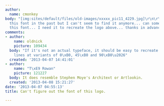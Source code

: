 ```yaml
---
author:
  name: cmonkey
body: "[img:sites/default/files/old-images/xxxxx_pic11_4229.jpg]\r\n\r\nI've used
  this font in the past but I can't seem to find it anymore... can someone help identify
  this font... I need it to recreate the logo above... thanks in advance."
comments:
- author:
    name: oldnick
    picture: 109434
  body: "If it's not an actual typeface, it should be easy to recreate: it's all straight
    lines at variants of 0\xB0, 45\xB0 and 90\xB0\u2026"
  created: '2013-04-07 14:41:01'
- author:
    name: "T\xE9 Rowan"
    picture: 121227
  body: It does resemble Stephen Moye's Architext or Artlookin.
  created: '2013-04-08 15:21:27'
date: '2013-04-07 04:55:13'
title: Can't figure out the font of this logo.

---
```

